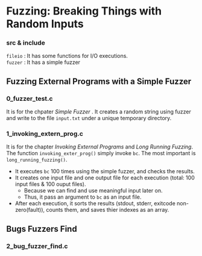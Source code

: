 # Fuzzing: Breaking Things with Random Inputs

### src & include

`fileio` : It has some functions for I/O executions. <br>
`fuzzer` : It has a simple fuzzer


## Fuzzing External Programs with a Simple Fuzzer

### 0_fuzzer_test.c
It is for the chpater *Simple Fuzzer* .
It creates a random string using fuzzer and write to the file `input.txt` under a unique temporary directory.

### 1_invoking_extern_prog.c
It is for the chapter *Invoking External Programs* and *Long Running Fuzzing*.
The function `invoking_exter_prog()` simply invoke `bc`.
The most important is `long_running_fuzzing()`.
- It executes `bc` 100 times using the simple fuzzer, and checks the results.
- It creates one input file and one output file for each execution (total: 100 input files & 100 ouput files).
  - Because we can find and use meaningful input later on.
  - Thus, it pass an argument to `bc` as an input file.
- After each execution, it sorts the results (stdout, stderr, exitcode non-zero(fault)), counts them, and saves thier indexes as an array.

## Bugs Fuzzers Find

### 2_bug_fuzzer_find.c